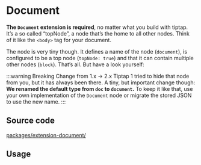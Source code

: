 # Document
**The `Document` extension is required**, no matter what you build with tiptap. It’s a so called “topNode”, a node that’s the home to all other nodes. Think of it like the `<body>` tag for your document.

The node is very tiny though. It defines a name of the node (`document`), is configured to be a top node (`topNode: true`) and that it can contain multiple other nodes (`block`). That’s all. But have a look yourself:

:::warning Breaking Change from 1.x → 2.x
Tiptap 1 tried to hide that node from you, but it has always been there. A tiny, but important change though: **We renamed the default type from `doc` to `document`.** To keep it like that, use your own implementation of the `Document` node or migrate the stored JSON to use the new name.
:::

## Source code
[packages/extension-document/](https://github.com/ueberdosis/tiptap-next/blob/main/packages/extension-document/)

## Usage
<demo name="Extensions/Document" highlight="10,28" />